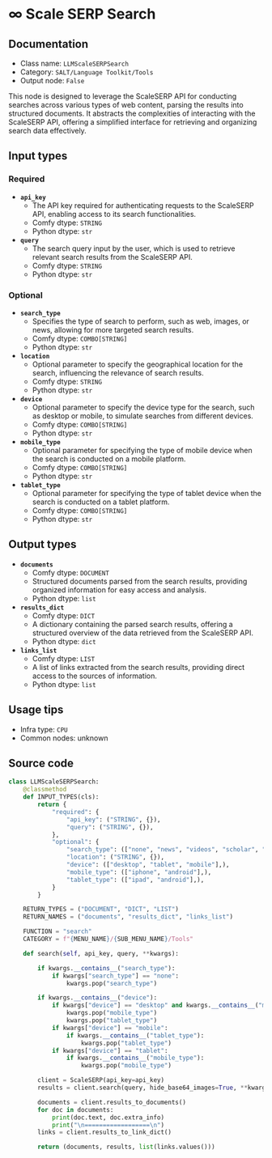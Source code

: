 # ∞ Scale SERP Search
## Documentation
- Class name: `LLMScaleSERPSearch`
- Category: `SALT/Language Toolkit/Tools`
- Output node: `False`

This node is designed to leverage the ScaleSERP API for conducting searches across various types of web content, parsing the results into structured documents. It abstracts the complexities of interacting with the ScaleSERP API, offering a simplified interface for retrieving and organizing search data effectively.
## Input types
### Required
- **`api_key`**
    - The API key required for authenticating requests to the ScaleSERP API, enabling access to its search functionalities.
    - Comfy dtype: `STRING`
    - Python dtype: `str`
- **`query`**
    - The search query input by the user, which is used to retrieve relevant search results from the ScaleSERP API.
    - Comfy dtype: `STRING`
    - Python dtype: `str`
### Optional
- **`search_type`**
    - Specifies the type of search to perform, such as web, images, or news, allowing for more targeted search results.
    - Comfy dtype: `COMBO[STRING]`
    - Python dtype: `str`
- **`location`**
    - Optional parameter to specify the geographical location for the search, influencing the relevance of search results.
    - Comfy dtype: `STRING`
    - Python dtype: `str`
- **`device`**
    - Optional parameter to specify the device type for the search, such as desktop or mobile, to simulate searches from different devices.
    - Comfy dtype: `COMBO[STRING]`
    - Python dtype: `str`
- **`mobile_type`**
    - Optional parameter for specifying the type of mobile device when the search is conducted on a mobile platform.
    - Comfy dtype: `COMBO[STRING]`
    - Python dtype: `str`
- **`tablet_type`**
    - Optional parameter for specifying the type of tablet device when the search is conducted on a tablet platform.
    - Comfy dtype: `COMBO[STRING]`
    - Python dtype: `str`
## Output types
- **`documents`**
    - Comfy dtype: `DOCUMENT`
    - Structured documents parsed from the search results, providing organized information for easy access and analysis.
    - Python dtype: `list`
- **`results_dict`**
    - Comfy dtype: `DICT`
    - A dictionary containing the parsed search results, offering a structured overview of the data retrieved from the ScaleSERP API.
    - Python dtype: `dict`
- **`links_list`**
    - Comfy dtype: `LIST`
    - A list of links extracted from the search results, providing direct access to the sources of information.
    - Python dtype: `list`
## Usage tips
- Infra type: `CPU`
- Common nodes: unknown


## Source code
```python
class LLMScaleSERPSearch:
    @classmethod
    def INPUT_TYPES(cls):
        return {
            "required": {
                "api_key": ("STRING", {}),
                "query": ("STRING", {}),
            },
            "optional": {
                "search_type": (["none", "news", "videos", "scholar", "places", "shopping"],),
                "location": ("STRING", {}),
                "device": (["desktop", "tablet", "mobile"],),
                "mobile_type": (["iphone", "android"],),
                "tablet_type": (["ipad", "android"],),
            }
        }

    RETURN_TYPES = ("DOCUMENT", "DICT", "LIST")
    RETURN_NAMES = ("documents", "results_dict", "links_list")

    FUNCTION = "search"
    CATEGORY = f"{MENU_NAME}/{SUB_MENU_NAME}/Tools"

    def search(self, api_key, query, **kwargs):

        if kwargs.__contains__("search_type"):
            if kwargs["search_type"] == "none":
                kwargs.pop("search_type")

        if kwargs.__contains__("device"):
            if kwargs["device"] == "desktop" and kwargs.__contains__("mobile_type") and kwargs.__contains__("tablet_type"):
                kwargs.pop("mobile_type")
                kwargs.pop("tablet_type")
            if kwargs["device"] == "mobile":
                if kwargs.__contains__("tablet_type"):
                    kwargs.pop("tablet_type")
            if kwargs["device"] == "tablet":
                if kwargs.__contains__("mobile_type"):
                    kwargs.pop("mobile_type")

        client = ScaleSERP(api_key=api_key)
        results = client.search(query, hide_base64_images=True, **kwargs)

        documents = client.results_to_documents()
        for doc in documents:
            print(doc.text, doc.extra_info)
            print("\n==================\n")
        links = client.results_to_link_dict()

        return (documents, results, list(links.values()))

```
